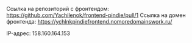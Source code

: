 Ссылка на репозиторий с фронтендом: https://github.com/Yachilenok/frontend-pindie/pull/1
Ссылка на домен фронтенда: https://ychlnkpindiefrontend.nomoredomainswork.ru/

IP-адрес: 158.160.164.153
